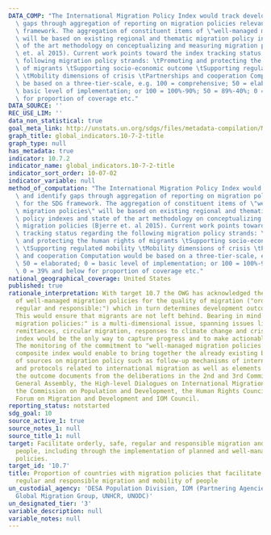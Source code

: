 ```yaml
---
DATA_COMP: "The International Migration Policy Index would track development and identify\
  \ gaps through aggregation of reporting on migration policies relevant for the SDG\
  \ framework. The aggregation of constituent items of \"well-managed migration policies\"\
  \ will be based on existing regional and thematic migration policy indexes and state\
  \ of the art methodology on conceptualizing and measuring migration policies (Bjerre\
  \ et. al 2015). Current work points toward the index tracking status regarding the\
  \ following migration policy strands: \tPromoting and protecting the human rights\
  \ of migrants \tSupporting socio-economic outcome \tSupporting regulated mobility\
  \ \tMobility dimensions of crisis \tPartnerships and cooperation Computation would\
  \ be based on a three-tier-scale, e.g. 100 = comprehensive; 50 = elaborated; 0 =\
  \ basic level of implementation; or 100 = 100%-90%; 50 = 89%-40%; 0 = 39% and below\
  \ for proportion of coverage etc."
DATA_SOURCE: ''
REC_USE_LIM: ''
data_non_statistical: true
goal_meta_link: http://unstats.un.org/sdgs/files/metadata-compilation/Metadata-Goal-10.pdf
graph_title: global_indicators.10-7-2-title
graph_type: null
has_metadata: true
indicator: 10.7.2
indicator_name: global_indicators.10-7-2-title
indicator_sort_order: 10-07-02
indicator_variable: null
method_of_computation: "The International Migration Policy Index would track development\
  \ and identify gaps through aggregation of reporting on migration policies relevant\
  \ for the SDG framework. The aggregation of constituent items of \"well-managed\
  \ migration policies\" will be based on existing regional and thematic migration\
  \ policy indexes and state of the art methodology on conceptualizing and measuring\
  \ migration policies (Bjerre et. al 2015). Current work points toward the index\
  \ tracking status regarding the following migration policy strands: \tPromoting\
  \ and protecting the human rights of migrants \tSupporting socio-economic outcome\
  \ \tSupporting regulated mobility \tMobility dimensions of crisis \tPartnerships\
  \ and cooperation Computation would be based on a three-tier-scale, e.g. 100 = comprehensive;\
  \ 50 = elaborated; 0 = basic level of implementation; or 100 = 100%-90%; 50 = 89%-40%;\
  \ 0 = 39% and below for proportion of coverage etc."
national_geographical_coverage: United States
published: true
rationale_interpretation: With target 10.7 the OWG has acknowledged the significance
  of well-managed migration policies for the quality of migration ("orderly, safe,
  regular and responsible:") which in turn determines development outcomes of migration.
  This would ensure that migrants are not left behind. Bearing in mind that "well-managed
  migration policies:" is a multi-dimensional issue, spanning issues like migrant
  remittances, circular migration, responses to climate change and crises; a composite
  index would be the only way to capture progress and to make actionable gap analyses.
  The monitoring of the commitment to "well-managed migration policies:" through a
  composite index would enable to bring together the already existing broad range
  of sources on migration policy such as follow-up mechanisms of international conventions
  and protocols related to international migration as well as elements captured in
  the outcome documents from the deliberations in the 2nd and 3rd Committees of the
  General Assembly, the High-level Dialogues on International Migration and Development,
  the Commission on Population and Development, the Human Rights Council, the Global
  Forum on Migration and Development and IOM Council.
reporting_status: notstarted
sdg_goal: 10
source_active_1: true
source_notes_1: null
source_title_1: null
target: Facilitate orderly, safe, regular and responsible migration and mobility of
  people, including through the implementation of planned and well-managed migration
  policies.
target_id: '10.7'
title: Proportion of countries with migration policies that facilitate orderly, safe,
  regular and responsible migration and mobility of people
un_custodial_agency: 'DESA Population Division, IOM (Partnering Agencies: World Bank,
  Global Migration Group, UNHCR, UNODC)'
un_designated_tier: '3'
variable_description: null
variable_notes: null
---
```

